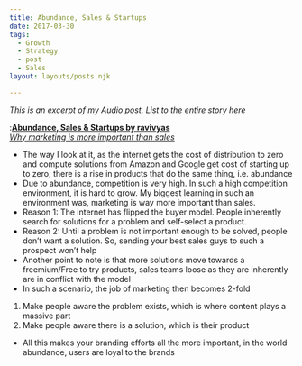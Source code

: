 ```yaml
---
title: Abundance, Sales & Startups
date: 2017-03-30 
tags: 
  - Growth 
  - Strategy 
  - post
  - Sales 
layout: layouts/posts.njk

---
```


_This is an excerpt of my Audio post. List to the entire story here_ 

:[**Abundance, Sales & Startups by ravivyas**  
_Why marketing is more important than sales_](http://odiocast.com/ravivyas/KgOpRRlFFrXx0nTi-cy-)

- The way I look at it, as the internet gets the cost of distribution to zero and compute solutions from Amazon and Google get cost of starting up to zero, there is a rise in products that do the same thing, i.e. abundance
- Due to abundance, competition is very high. In such a high competition environment, it is hard to grow. My biggest learning in such an environment was, marketing is way more important than sales.
- Reason 1: The internet has flipped the buyer model. People inherently search for solutions for a problem and self-select a product.
- Reason 2: Until a problem is not important enough to be solved, people don’t want a solution. So, sending your best sales guys to such a prospect won’t help
- Another point to note is that more solutions move towards a freemium/Free to try products, sales teams loose as they are inherently are in conflict with the model
- In such a scenario, the job of marketing then becomes 2-fold

1. Make people aware the problem exists, which is where content plays a massive part
2. Make people aware there is a solution, which is their product

- All this makes your branding efforts all the more important, in the world abundance, users are loyal to the brands
